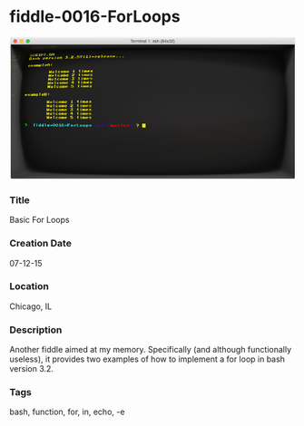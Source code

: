 fiddle-0016-ForLoops
======

![Screenshot](screenshot.png)


### Title

Basic For Loops


### Creation Date

07-12-15


### Location

Chicago, IL


### Description

Another fiddle aimed at my memory.  Specifically (and although functionally useless),
it provides two examples of how to implement a for loop in bash version 3.2.


### Tags

bash, function, for, in, echo, -e
